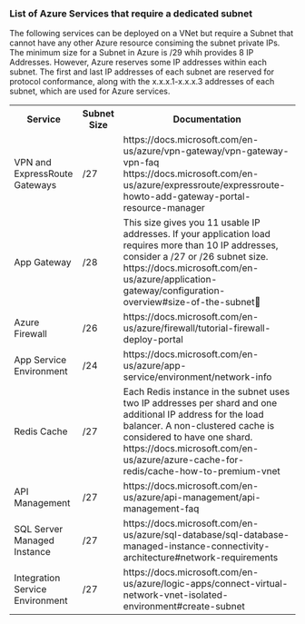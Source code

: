 <h3>List of Azure Services that require a dedicated subnet</h3>
The following services can be deployed on a VNet but require a Subnet that cannot have any other Azure resource consiming the subnet private IPs. The minimum size for a Subnet in Azure is /29 whih provides 8 IP Addresses. However, Azure reserves some IP addresses within each subnet. The first and last IP addresses of each subnet are reserved for protocol conformance, along with the x.x.x.1-x.x.x.3 addresses of each subnet, which are used for Azure services.<br/>
<table>
<tr>
<th>Service</th>
<th>Subnet Size</th>
<th>Documentation</th>
</tr>
<tr>
<td>VPN and ExpressRoute Gateways</td>
<td>/27</td>
<td>https://docs.microsoft.com/en-us/azure/vpn-gateway/vpn-gateway-vpn-faq
https://docs.microsoft.com/en-us/azure/expressroute/expressroute-howto-add-gateway-portal-resource-manager</td>
</tr>
<tr>
<td>App Gateway</td>
<td>/28</td>
<td>This size gives you 11 usable IP addresses. If your application load requires more than 10 IP addresses, consider a /27 or /26 subnet size. 
https://docs.microsoft.com/en-us/azure/application-gateway/configuration-overview#size-of-the-subnet</td>
</tr>
<tr>
<td>Azure Firewall</td>
<td>/26</td>
<td>https://docs.microsoft.com/en-us/azure/firewall/tutorial-firewall-deploy-portal
</td>
</tr>
<tr>
<td>App Service Environment</td>
<td>/24</td>
<td>https://docs.microsoft.com/en-us/azure/app-service/environment/network-info</td>
</tr>
<tr>
<td>Redis Cache</td>
<td>/27</td>
<td>Each Redis instance in the subnet uses two IP addresses per shard and one additional IP address for the load balancer. A non-clustered cache is considered to have one shard.
https://docs.microsoft.com/en-us/azure/azure-cache-for-redis/cache-how-to-premium-vnet
</td>
</tr>
<tr>
<td>API Management</td>
<td>/27</td>
<td>https://docs.microsoft.com/en-us/azure/api-management/api-management-faq</td>
</tr>
<tr>
<td>SQL Server Managed Instance
</td>
<td>/27</td>
<td>https://docs.microsoft.com/en-us/azure/sql-database/sql-database-managed-instance-connectivity-architecture#network-requirements
</td>
</tr>
<tr>
<td>Integration Service Environment</td>
<td>/27</td>
<td>https://docs.microsoft.com/en-us/azure/logic-apps/connect-virtual-network-vnet-isolated-environment#create-subnet</td>
</tr>
</table>

